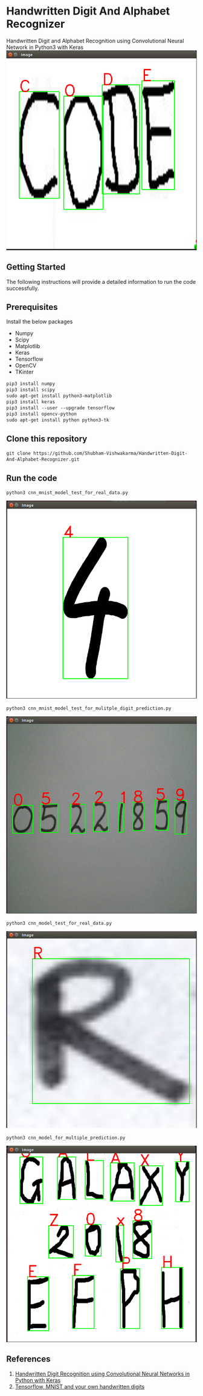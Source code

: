 # Handwritten Digit And Alphabet Recognizer
Handwritten Digit and Alphabet Recognition using Convolutional Neural Network in Python3 with Keras
![Output1.png](https://github.com/Shubham-Vishwakarma/Handwritten-Digit-And-Alphabet-Recognizer/blob/master/Output_SS/output1.png)

## Getting Started
The following instructions will provide a detailed information to run the code successfully.
## Prerequisites
Install the below packages
* Numpy
* Scipy
* Matplotlib
* Keras
* Tensorflow
* OpenCV
* TKinter
```
pip3 install numpy
pip3 install scipy
sudo apt-get install python3-matplotlib
pip3 install keras
pip3 install --user --upgrade tensorflow
pip3 install opencv-python
sudo apt-get install python python3-tk
```

## Clone this repository
```
git clone https://github.com/Shubham-Vishwakarma/Handwritten-Digit-And-Alphabet-Recognizer.git
```

## Run the code

```
python3 cnn_mnist_model_test_for_real_data.py
```
![Output1.png](https://github.com/Shubham-Vishwakarma/Handwritten-Digit-And-Alphabet-Recognizer/blob/master/Output_SS/output5.png)

```
python3 cnn_mnist_model_test_for_mulitple_digit_prediction.py
```
![Output1.png](https://github.com/Shubham-Vishwakarma/Handwritten-Digit-And-Alphabet-Recognizer/blob/master/Output_SS/output6.png)

```
python3 cnn_model_test_for_real_data.py
```
![Output1.png](https://github.com/Shubham-Vishwakarma/Handwritten-Digit-And-Alphabet-Recognizer/blob/master/Output_SS/output4.png)

```
python3 cnn_model_for_multiple_prediction.py
```
![Output1.png](https://github.com/Shubham-Vishwakarma/Handwritten-Digit-And-Alphabet-Recognizer/blob/master/Output_SS/output3.png)


## References
1. [Handwritten Digit Recognition using Convolutional Neural Networks in Python with Keras](https://machinelearningmastery.com/handwritten-digit-recognition-using-convolutional-neural-networks-python-keras/)
2. [Tensorflow, MNIST and your own handwritten digits](https://medium.com/@o.kroeger/tensorflow-mnist-and-your-own-handwritten-digits-4d1cd32bbab4)
